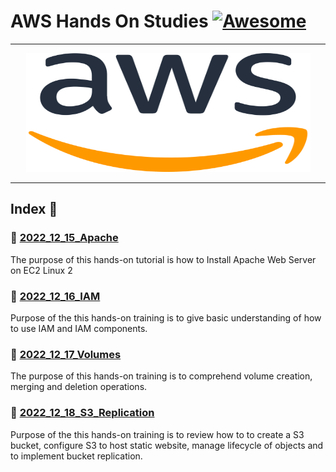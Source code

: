 AWS Hands On Studies  [![Awesome](https://cdn.rawgit.com/sindresorhus/awesome/d7305f38d29fed78fa85652e3a63e154dd8e8829/media/badge.svg)](https://github.com/sindresorhus/awesome)
===============
<hr>

<p align="center">
    <img alt="Python" src="https://raw.githubusercontent.com/medipnegiz/linux_cheat_sheet/main/Img/aws.svg" height="190" width="455">
</p>
<hr>

## Index 📜

### 🔖 [2022_12_15_Apache](https://github.com/latifyildirim/aws-hands-on/blob/main/2022_12_15_Apache/ec2-apache-install.sh)
The purpose of this hands-on tutorial is how to Install Apache Web Server on EC2 Linux 2

### 🔖 [2022_12_16_IAM](https://github.com/latifyildirim/aws-hands-on/blob/main/2022_12_16_IAM/IAM%20.md)
Purpose of the this hands-on training is to give basic understanding of how to use IAM and IAM components.

### 🔖 [2022_12_17_Volumes](https://github.com/latifyildirim/aws-hands-on/tree/main/2022_12_17_Volumes)
The purpose of this hands-on training is to comprehend volume creation, merging and deletion operations.

### 🔖 [2022_12_18_S3_Replication](https://github.com/latifyildirim/aws-hands-on/tree/main/2022_12_18_S3)
Purpose of the this hands-on training is to review how to to create a S3 bucket, configure S3 to host static website, manage lifecycle of objects and to implement bucket replication.
